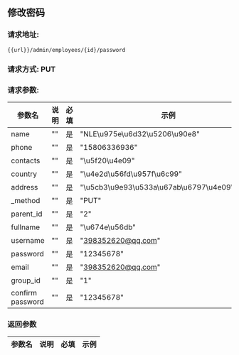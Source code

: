 ## 修改密码
### 请求地址:
```
{{url}}/admin/employees/{id}/password
```
### 请求方式: PUT  
### 请求参数:  

|参数名|说明|必填|示例|  
 |---|---|---|---|  
|name|""|是|"NLE\u975e\u6d32\u5206\u90e8"|  
|phone|""|是|"15806336936"|  
|contacts|""|是|"\u5f20\u4e09"|  
|country|""|是|"\u4e2d\u56fd\u957f\u6c99"|  
|address|""|是|"\u5cb3\u9e93\u533a\u67ab\u6797\u4e09\u8def"|  
|_method|""|是|"PUT"|  
|parent_id|""|是|"2"|  
|fullname|""|是|"\u674e\u56db"|  
|username|""|是|"398352620@qq.com"|  
|password|""|是|"12345678"|  
|email|""|是|"398352620@qq.com"|  
|group_id|""|是|"1"|  
|confirm password|""|是|"12345678"|  
### 返回参数  

|参数名|说明|必填|示例|  
 |---|---|---|---|  

